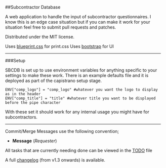 ##Subcontractor Database

A web application to handle the input of subcontractor questionnaires. I know this is an edge case situation but if you can make it work for your situation feel free to submit pull requests and patches.


Distributed under the MIT license.

Uses [blueprint.css](http://www.blueprintcss.org/) for print.css
Uses [bootstrap](http://twitter.github.io/bootstrap/) for UI
___

###Setup

SBCDB is set up to use environment variables for anything specific to your settings to make these work. There is an example defaults file and it is deployed as part of the capistrano setup stage.

    ENV["comp_logo"] = "comp_logo" #whatever you want the logo to display as in the header
    ENV["comp_title"] = "title" #whatever title you want to be displayed before the pipe character

With these set it should work for any internal usage you might have for subcontractors.

___

Commit/Merge Messages use the following convention;

- **Message** (_Requester_)

All tasks that are currently needing done can be viewed in the [TODO](TODO.md) file  

A full [changelog](changelog.md) (from v1.3 onwards) is available.
